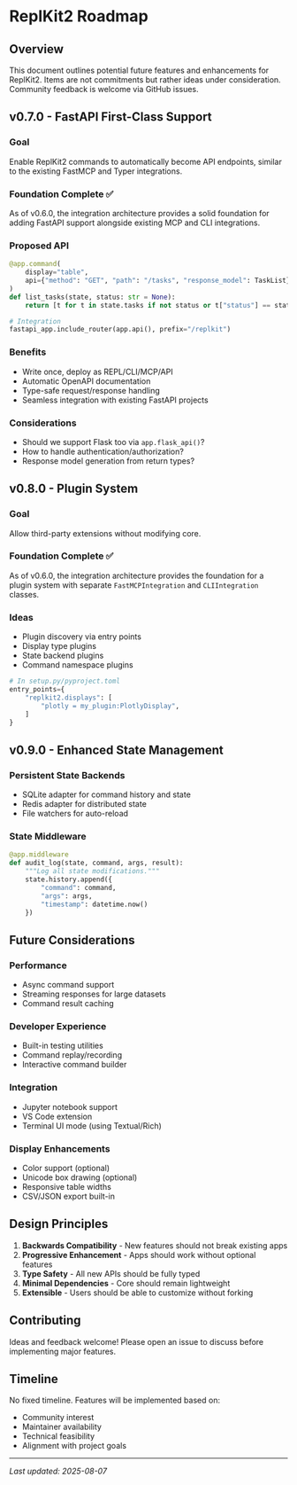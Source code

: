 # ReplKit2 Roadmap

## Overview

This document outlines potential future features and enhancements for ReplKit2. Items are not commitments but rather ideas under consideration. Community feedback is welcome via GitHub issues.

## v0.7.0 - FastAPI First-Class Support

### Goal
Enable ReplKit2 commands to automatically become API endpoints, similar to the existing FastMCP and Typer integrations.

### Foundation Complete ✅
As of v0.6.0, the integration architecture provides a solid foundation for adding FastAPI support alongside existing MCP and CLI integrations.

### Proposed API
```python
@app.command(
    display="table",
    api={"method": "GET", "path": "/tasks", "response_model": TaskList}
)
def list_tasks(state, status: str = None):
    return [t for t in state.tasks if not status or t["status"] == status]

# Integration
fastapi_app.include_router(app.api(), prefix="/replkit")
```

### Benefits
- Write once, deploy as REPL/CLI/MCP/API
- Automatic OpenAPI documentation
- Type-safe request/response handling
- Seamless integration with existing FastAPI projects

### Considerations
- Should we support Flask too via `app.flask_api()`?
- How to handle authentication/authorization?
- Response model generation from return types?

## v0.8.0 - Plugin System

### Goal
Allow third-party extensions without modifying core.

### Foundation Complete ✅
As of v0.6.0, the integration architecture provides the foundation for a plugin system with separate `FastMCPIntegration` and `CLIIntegration` classes.

### Ideas
- Plugin discovery via entry points
- Display type plugins
- State backend plugins
- Command namespace plugins

```python
# In setup.py/pyproject.toml
entry_points={
    "replkit2.displays": [
        "plotly = my_plugin:PlotlyDisplay",
    ]
}
```

## v0.9.0 - Enhanced State Management

### Persistent State Backends
- SQLite adapter for command history and state
- Redis adapter for distributed state
- File watchers for auto-reload

### State Middleware
```python
@app.middleware
def audit_log(state, command, args, result):
    """Log all state modifications."""
    state.history.append({
        "command": command,
        "args": args,
        "timestamp": datetime.now()
    })
```


## Future Considerations

### Performance
- Async command support
- Streaming responses for large datasets
- Command result caching

### Developer Experience
- Built-in testing utilities
- Command replay/recording
- Interactive command builder

### Integration
- Jupyter notebook support
- VS Code extension
- Terminal UI mode (using Textual/Rich)

### Display Enhancements
- Color support (optional)
- Unicode box drawing (optional)
- Responsive table widths
- CSV/JSON export built-in

## Design Principles

1. **Backwards Compatibility** - New features should not break existing apps
2. **Progressive Enhancement** - Apps should work without optional features
3. **Type Safety** - All new APIs should be fully typed
4. **Minimal Dependencies** - Core should remain lightweight
5. **Extensible** - Users should be able to customize without forking

## Contributing

Ideas and feedback welcome! Please open an issue to discuss before implementing major features.

## Timeline

No fixed timeline. Features will be implemented based on:
- Community interest
- Maintainer availability  
- Technical feasibility
- Alignment with project goals

---

*Last updated: 2025-08-07*